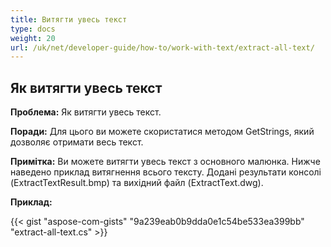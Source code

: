 ```yaml
---
title: Витягти увесь текст
type: docs
weight: 20
url: /uk/net/developer-guide/how-to/work-with-text/extract-all-text/
---
```



## **Як витягти увесь текст**

**Проблема:** Як витягти увесь текст.

**Поради:** Для цього ви можете скористатися методом GetStrings, який дозволяє отримати весь текст.

**Примітка:** Ви можете витягти увесь текст з основного малюнка.
Нижче наведено приклад витягнення всього тексту.
Додані результати консолі (ExtractTextResult.bmp) та вихідний файл (ExtractText.dwg).

**Приклад:**

{{< gist "aspose-com-gists" "9a239eab0b9dda0e1c54be533ea399bb" "extract-all-text.cs" >}}
